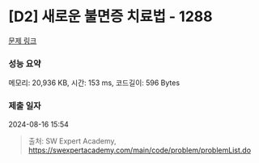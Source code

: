# [D2] 새로운 불면증 치료법 - 1288 

[문제 링크](https://swexpertacademy.com/main/code/problem/problemDetail.do?contestProbId=AV18_yw6I9MCFAZN) 

### 성능 요약

메모리: 20,936 KB, 시간: 153 ms, 코드길이: 596 Bytes

### 제출 일자

2024-08-16 15:54



> 출처: SW Expert Academy, https://swexpertacademy.com/main/code/problem/problemList.do